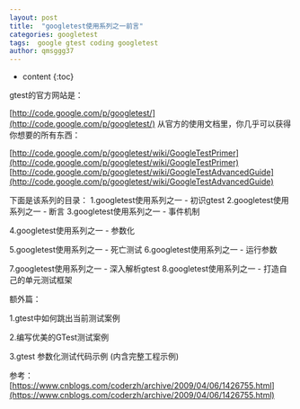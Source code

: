 ```yaml
---
layout: post
title:  "googletest使用系列之一前言"
categories: googletest
tags:  google gtest coding googletest  
author: qmsggg37
---
```


* content
{:toc}


gtest的官方网站是：

[http://code.google.com/p/googletest/](http://code.google.com/p/googletest/)
从官方的使用文档里，你几乎可以获得你想要的所有东西：

[http://code.google.com/p/googletest/wiki/GoogleTestPrimer](http://code.google.com/p/googletest/wiki/GoogleTestPrimer)
[http://code.google.com/p/googletest/wiki/GoogleTestAdvancedGuide](http://code.google.com/p/googletest/wiki/GoogleTestAdvancedGuide)

下面是该系列的目录：
1.googletest使用系列之一 - 初识gtest
2.googletest使用系列之一 - 断言
3.googletest使用系列之一 - 事件机制

4.googletest使用系列之一 - 参数化

5.googletest使用系列之一 - 死亡测试 
6.googletest使用系列之一 - 运行参数

7.googletest使用系列之一 - 深入解析gtest
8.googletest使用系列之一 - 打造自己的单元测试框架


额外篇：

1.gtest中如何跳出当前测试案例

2.编写优美的GTest测试案例

3.gtest 参数化测试代码示例 (内含完整工程示例)

参考：
[https://www.cnblogs.com/coderzh/archive/2009/04/06/1426755.html](https://www.cnblogs.com/coderzh/archive/2009/04/06/1426755.html)
